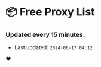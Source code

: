 # :package: Free Proxy List
### Updated every 15 minutes.

- Last updated: `2024-06-17 04:12`

:heart:
